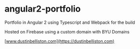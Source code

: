 # angular2-portfolio
Portfolio in Angular 2 using Typescript and Webpack for the build

Hosted on Firebase using a custom domain with BYU Domains

[www.dustinbelliston.com](https://dustinbelliston.com)
